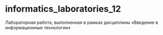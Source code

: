 # informatics_laboratories_12

Лабораторная работа, выполненная в рамках дисциплины «Введение в информационные технологии»

